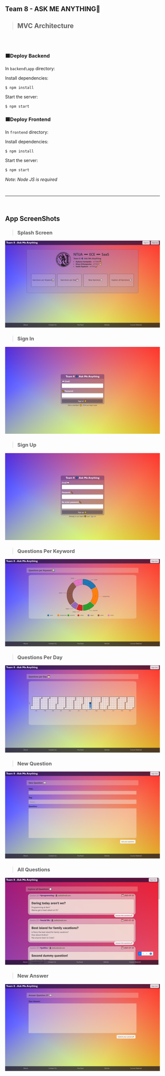 

## **Team 8 - ASK ME ANYTHING🎇**


> ## MVC Architecture
<br><br>


### **🟧Deploy Backend**
In <code >backend\app</code> directory:

  Install dependencies:

```bash
$ npm install
```

  Start the server:

```bash
$ npm start
```
### **🟦Deploy Frontend**
In <code >frontend</code> directory:

  Install dependencies:

```bash
$ npm install
```

  Start the server:

```bash
$ npm start
```

*Note: Node JS is required*

<br><hr><br>

## **App ScreenShots**
> ###  Splash Screen
![Splash Screen](./screenshots/SplashScreen.png?raw=true "Splash Screen")
<br>
> ###  Sign In
![Sign In](./screenshots/SignIn.png?raw=true "Sign In")
<br>
> ###  Sign Up
![Sign Up](./screenshots/SignUp.png?raw=true "Sign Up")
<br>
> ###  Questions Per Keyword
![Questions Per Keyword](./screenshots/QuestionsPerKeyword.png?raw=true "Questions Per Keyword")
<br>
> ###  Questions Per Day
![Questions Per Day](./screenshots/QuestionsPerDay.png?raw=true "Questions Per Day")
<br>
> ###  New Question
![New Question](./screenshots/NewQuestion.png?raw=true "New Question")
<br>
> ###  All Questions
![All Questions](./screenshots/AllQuestions.png?raw=true "All Questions")
<br>
> ###  New Answer
![New Answer](./screenshots/NewAnswer.png?raw=true "New Answer")
